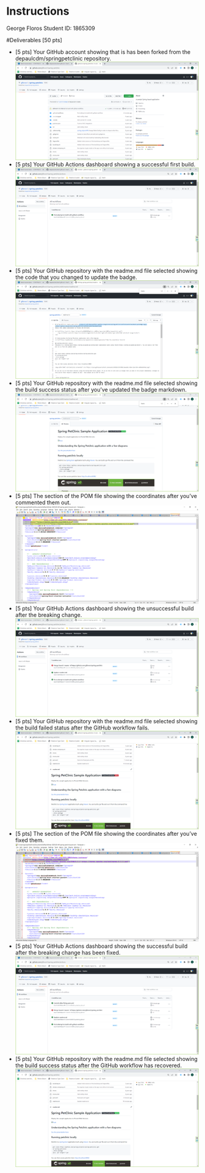 # Instructions
George Floros
Student ID: 1865309

#Deliverables [50 pts]
- [5 pts] Your GitHub account showing that is has been forked from the depaulcdm/springpetclinic repository.
![Screen Capture #1 of my github account with the forked repository.](images/1.PNG)
- [5 pts] Your GitHub Actions dashboard showing a successful first build.
![Screen Capture #2 of github actions dashboard with the successful first build.](images/2.PNG)
- [5 pts]  Your GitHub repository with the readme.md file selected showing the code that you changed to update the badge.
![Screen Capture #3 of the readme.md file with the code to add the updated badge.](images/3.PNG)
- [5 pts] Your GitHub repository with the readme.md file selected showing the build success status after you’ve updated the badge markdown.
![Screen Capture #4 of the readme.md file with the actual updated badge.](images/4.PNG)
- [5 pts] The section of the POM file showing the coordinates after you’ve commented them out.
![Screen Capture #5 of the pom.xml file with the coordinates commented out.](images/5.PNG)
- [5 pts] Your GitHub Actions dashboard showing the unsuccessful build after the breaking change.
![Screen Capture #6 of the unsuccessful build after breaking the pom.xml file.](images/6.PNG)
- [5 pts]  Your GitHub repository with the readme.md file selected showing the build failed status after the GitHub workflow fails.
![Screen Capture #7 of the readme.md file with the failing badge.](images/7.PNG)
- [5 pts] The section of the POM file showing the coordinates after you’ve fixed them.
![Screen Capture #8 of the fixed pom.xml file.](images/8.PNG)
- [5 pts]  Your GitHub Actions dashboard showing the successful build after the breaking change has been fixed.
![Screen Capture #9 of the github actions dashboard with the successful build after fixing the broken pom.xml file.](images/9.PNG)
- [5 pts]  Your GitHub repository with the readme.md file selected showing the build success status after the GitHub workflow has recovered.
![Screen Capture #10 of the readme.md file with the success badge after fixing the broken pom.xml file.](images/10.PNG)